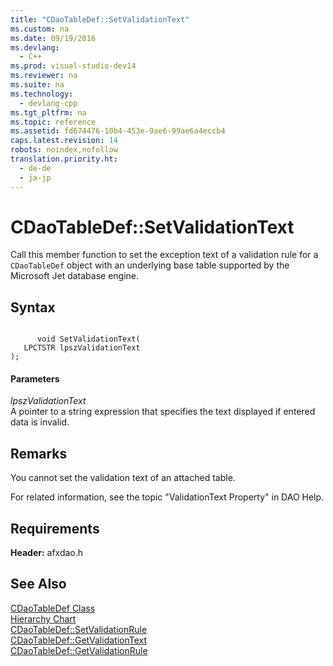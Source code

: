 ```yaml
---
title: "CDaoTableDef::SetValidationText"
ms.custom: na
ms.date: 09/19/2016
ms.devlang: 
  - C++
ms.prod: visual-studio-dev14
ms.reviewer: na
ms.suite: na
ms.technology: 
  - devlang-cpp
ms.tgt_pltfrm: na
ms.topic: reference
ms.assetid: fd674476-10b4-453e-9ae6-99ae6a4eccb4
caps.latest.revision: 14
robots: noindex,nofollow
translation.priority.ht: 
  - de-de
  - ja-jp
---
```

# CDaoTableDef::SetValidationText
Call this member function to set the exception text of a validation rule for a `CDaoTableDef` object with an underlying base table supported by the Microsoft Jet database engine.  
  
## Syntax  
  
```  
  
      void SetValidationText(   
   LPCTSTR lpszValidationText    
);  
```  
  
#### Parameters  
 *lpszValidationText*  
 A pointer to a string expression that specifies the text displayed if entered data is invalid.  
  
## Remarks  
 You cannot set the validation text of an attached table.  
  
 For related information, see the topic "ValidationText Property" in DAO Help.  
  
## Requirements  
 **Header:** afxdao.h  
  
## See Also  
 [CDaoTableDef Class](../vs140/CDaoTableDef-Class.md)   
 [Hierarchy Chart](../vs140/Hierarchy-Chart.md)   
 [CDaoTableDef::SetValidationRule](../vs140/CDaoTableDef--SetValidationRule.md)   
 [CDaoTableDef::GetValidationText](../vs140/CDaoTableDef--GetValidationText.md)   
 [CDaoTableDef::GetValidationRule](../vs140/CDaoTableDef--GetValidationRule.md)